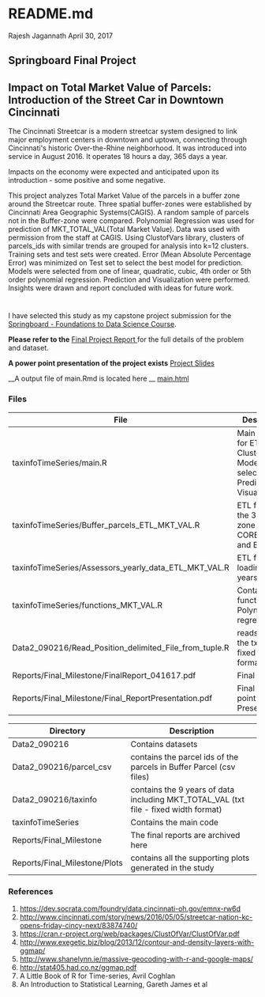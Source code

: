 README.md
================
Rajesh Jagannath
April 30, 2017

Springboard Final Project
----------

Impact on Total Market Value of Parcels: Introduction of the Street Car in Downtown Cincinnati
----------

The Cincinnati Streetcar is a modern streetcar system designed to link major employment centers in downtown and uptown, connecting through Cincinnati's historic Over-the-Rhine neighborhood. It was introduced into service in August 2016. It operates 18 hours a day, 365 days a year. 

Impacts on the economy were expected and anticipated upon its introduction - some positive and some negative.

This project analyzes Total Market Value of the parcels in a buffer zone around the Streetcar route. Three spatial buffer-zones were established by Cincinnati Area Geographic Systems(CAGIS). A random sample of parcels not in the Buffer-zone were compared. Polynomial Regression was used for prediction of MKT_TOTAL_VAL(Total Market Value). Data was used with permission from the staff at CAGIS. Using ClustofVars library, clusters of parcels_ids with similar trends are grouped for analysis into k=12 clusters. Training sets and test sets were created. Error (Mean Absolute Percentage Error) was minimized on Test set to select the best model for prediction. Models were selected from one of linear, quadratic, cubic, 4th order or 5th order polynomial regression. Prediction and Visualization were performed. Insights were drawn  and report concluded with ideas for future work. 

# 
I have selected this study as my capstone project submission for the [Springboard - Foundations to Data Science Course](https://www.springboard.com/workshops/data-science).

__Please refer to the__ [Final Project Report ](https://github.com/krajeshj/Streetcar0719/blob/master/Reports/Final_Milestone/FinalReport_041617.pdf) for the full details of the problem and dataset.

__A power point presentation of the project exists__ [Project Slides](https://github.com/krajeshj/Streetcar0719/blob/master/Reports/Final_Milestone/Final_ReportPresentation.pdf)
 
__A output file of  main.Rmd is located here __ [main.html](https://github.com/krajeshj/Streetcar0719/blob/master/taxinfoTimeSeries/main.html)

### Files

File|Description
---------|-------------------------------------------------------------------------------------------------------------------
taxinfoTimeSeries/main.R| Main R Script for ETL, Clustering, Model selection, Prediction and Visualization 
taxinfoTimeSeries/Buffer_parcels_ETL_MKT_VAL.R|ETL files for the 3 buffer zone CORE,CENTER and EDGE
taxinfoTimeSeries/Assessors_yearly_data_ETL_MKT_VAL.R|ETL for loading 8 years of data 
taxinfoTimeSeries/functions_MKT_VAL.R|Contains functions for Polynomial regression
Data2_090216/Read_Position_delimited_File_from_tuple.R | reads in the the txt files in fixed width format
Reports/Final_Milestone/FinalReport_041617.pdf|Final Report
Reports/Final_Milestone/Final_ReportPresentation.pdf| Final Power point Presentation
 



Directory|Description
---------|---------------------------------------------------------------------------------------------------
Data2_090216|Contains datasets
Data2_090216/parcel_csv| contains the parcel ids of the parcels in Buffer Parcel (csv files)
Data2_090216/taxinfo| contains the 9 years of data including MKT_TOTAL_VAL (txt file - fixed width format)
taxinfoTimeSeries| Contains the main code
Reports/Final_Milestone | The final reports are archived here
Reports/Final_Milestone/Plots | contains all the supporting plots generated in the study
 

### References

1.  <https://dev.socrata.com/foundry/data.cincinnati-oh.gov/emnx-rw6d>
2.  <http://www.cincinnati.com/story/news/2016/05/05/streetcar-nation-kc-opens-friday-cincy-next/83874740/>
3.	<https://cran.r-project.org/web/packages/ClustOfVar/ClustOfVar.pdf>
4.	<http://www.exegetic.biz/blog/2013/12/contour-and-density-layers-with-ggmap/>
5.	<http://www.shanelynn.ie/massive-geocoding-with-r-and-google-maps/>
6.	<http://stat405.had.co.nz/ggmap.pdf>
7.	A Little Book of R for Time-series, Avril Coghlan
8.	An Introduction to Statistical Learning, Gareth James et al


